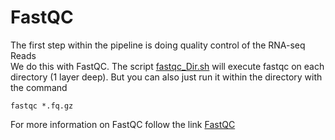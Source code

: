 # FastQC
The first step within the pipeline is doing quality control of the RNA-seq Reads<br/>
We do this with FastQC.
The script [fastqc_Dir.sh](https://github.com/mjbieren/Differential_Expression_Charaphyceae/blob/main/Scripts/01_FastQC/fastqc_Dir.sh) will execute fastqc on each directory (1 layer deep). But you can also just run it within the directory with the command

```
fastqc *.fq.gz
```


For more information on FastQC follow the link [FastQC](http://www.bioinformatics.babraham.ac.uk/projects/fastqc/)

